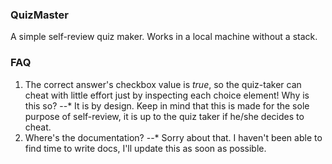 ### QuizMaster

A simple self-review quiz maker. Works in a local machine without a stack.

### FAQ

1. The correct answer's checkbox value is _true_, so the quiz-taker can cheat with little effort just by inspecting each choice element! Why is this so?
--* It is by design. Keep in mind that this is made for the sole purpose of self-review, it is up to the quiz taker if he/she decides to cheat.
2. Where's the documentation?
--* Sorry about that. I haven't been able to find time to write docs, I'll update this as soon as possible.